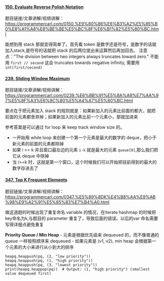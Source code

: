#### [150. Evaluate Reverse Polish Notation](https://leetcode.com/problems/evaluate-reverse-polish-notation/description/)
题目链接/文章讲解/视频讲解：https://programmercarl.com/0150.%E9%80%86%E6%B3%A2%E5%85%B0%E8%A1%A8%E8%BE%BE%E5%BC%8F%E6%B1%82%E5%80%BC.html  

能想到用 stack 那就变得简单了。首先看 token 是数字还是符号，是数字的话就加入stack,是符号的话就把 stack 的后两位提出来运算然后再加回去。
注意点："The division between two integers always truncates toward zero." 不能用 `first // second` 这会 truncates towards negative infinity, 需要用 `int(first/second)`


#### [239. Sliding Window Maximum](https://leetcode.com/problems/sliding-window-maximum/description/)
题目链接/文章讲解/视频讲解：https://programmercarl.com/0239.%E6%BB%91%E5%8A%A8%E7%AA%97%E5%8F%A3%E6%9C%80%E5%A4%A7%E5%80%BC.html 

要点在于把元素加入 stack 的规则就是：如果新加入的元素比前面的都大，就把前面的元素都舍弃掉；如果新加入的元素比前一个元素小，那就加进来

参考答案是可以通过 for loop 来 keep track window size 的。
- 一开始用 while loop 来创建一个第一个元素是最大的数字的 deque，把小于新元素的前面的元素都除掉
- 如果 i >= k 并且窗口最左边的元素 `i-k` 就是最大的元素 `queue[0]`,那么我们把它从 deque 中除掉
- 当 i>=k 时，这就是第一个窗口，这个时候我们可以开始把目前得到的最大的数字存进去了


#### [347. Top K Frequent Elements](https://leetcode.com/problems/top-k-frequent-elements/description/)
题目链接/文章讲解/视频讲解：https://programmercarl.com/0347.%E5%89%8DK%E4%B8%AA%E9%AB%98%E9%A2%91%E5%85%83%E7%B4%A0.html  

做这道题的时候出现了重复命名 variable 的情况，在iterate hashmap 的时候把key命名为k,与题目的 parameter 重复了，导致后面的错误。以后的var 命名需要写得详细点避免重复

**Priority Queue / Min Heap**
    - 元素是根据优先级来 dequeued 的，而不像普通的 queue 一样按照顺序来 dequeued
    - 如果元素是 (v1, v2), min heap 会根据第一个元素的大小来进行从小到大的排序
```
heapq.heappush(pq, (2, "low priority"))
heapq.heappush(pq, (1, "high priority"))
heapq.heappush(pq, (3, "lowest priority"))
print(heapq.heappop(pq))  # Output: (1, "high priority") (smallest value dequeued first)
```
